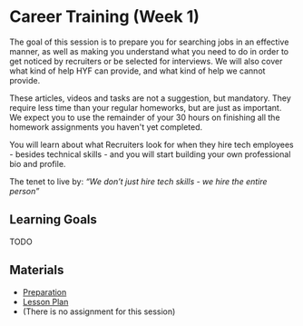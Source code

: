 # Career Training (Week 1)

The goal of this session is to prepare you for searching jobs in an effective manner, as well as making you understand what you need to do in order to get noticed by recruiters or be selected for interviews. We will also cover what kind of help HYF can provide, and what kind of help we cannot provide.

These articles, videos and tasks are not a suggestion, but mandatory. They require less time than your regular homeworks, but are just as important. We expect you to use the remainder of your 30 hours on finishing all the homework assignments you haven't yet completed.

You will learn about what Recruiters look for when they hire tech employees - besides technical skills - and you will start building your own professional bio and profile.

The tenet to live by: _“We don’t just hire tech skills - we hire the entire person”_

## Learning Goals
TODO

## Materials
- [Preparation](preparation.md)
- [Lesson Plan](lesson-plan.md)
- (There is no assignment for this session)
